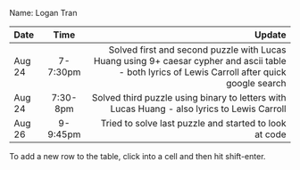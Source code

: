 Name: Logan Tran

| Date   |   Time   |                                                                                                                                          Update |
|:-------|:--------:|------------------------------------------------------------------------------------------------------------------------------------------------:|
| Aug 24 | 7-7:30pm | Solved first and second puzzle with Lucas Huang using 9+ caesar cypher and ascii table - both lyrics of Lewis Carroll after quick google search |
| Aug 24 | 7:30-8pm |                                                     Solved third puzzle using binary to letters with Lucas Huang - also lyrics to Lewis Carroll |
| Aug 26 | 9-9:45pm |                                                                                          Tried to solve last puzzle and started to look at code |


To add a new row to the table, click into a cell and then hit shift-enter.